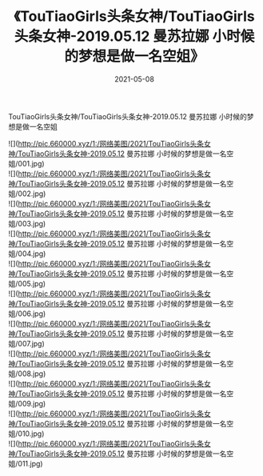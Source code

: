 ﻿---
layout: post
title:  《TouTiaoGirls头条女神/TouTiaoGirls头条女神-2019.05.12 曼苏拉娜 小时候的梦想是做一名空姐》
date:   2021-05-08
img: http://pic.660000.xyz/1:/网络美图/2021/TouTiaoGirls头条女神/TouTiaoGirls头条女神-2019.05.12 曼苏拉娜 小时候的梦想是做一名空姐/000.jpg
categories: [美女, 清纯, 唯美]
---

TouTiaoGirls头条女神/TouTiaoGirls头条女神-2019.05.12 曼苏拉娜 小时候的梦想是做一名空姐

 ![](http://pic.660000.xyz/1:/网络美图/2021/TouTiaoGirls头条女神/TouTiaoGirls头条女神-2019.05.12 曼苏拉娜 小时候的梦想是做一名空姐/001.jpg) <br>![](http://pic.660000.xyz/1:/网络美图/2021/TouTiaoGirls头条女神/TouTiaoGirls头条女神-2019.05.12 曼苏拉娜 小时候的梦想是做一名空姐/002.jpg) <br>![](http://pic.660000.xyz/1:/网络美图/2021/TouTiaoGirls头条女神/TouTiaoGirls头条女神-2019.05.12 曼苏拉娜 小时候的梦想是做一名空姐/003.jpg) <br>![](http://pic.660000.xyz/1:/网络美图/2021/TouTiaoGirls头条女神/TouTiaoGirls头条女神-2019.05.12 曼苏拉娜 小时候的梦想是做一名空姐/004.jpg) <br>![](http://pic.660000.xyz/1:/网络美图/2021/TouTiaoGirls头条女神/TouTiaoGirls头条女神-2019.05.12 曼苏拉娜 小时候的梦想是做一名空姐/005.jpg) <br>![](http://pic.660000.xyz/1:/网络美图/2021/TouTiaoGirls头条女神/TouTiaoGirls头条女神-2019.05.12 曼苏拉娜 小时候的梦想是做一名空姐/006.jpg) <br>![](http://pic.660000.xyz/1:/网络美图/2021/TouTiaoGirls头条女神/TouTiaoGirls头条女神-2019.05.12 曼苏拉娜 小时候的梦想是做一名空姐/007.jpg) <br>![](http://pic.660000.xyz/1:/网络美图/2021/TouTiaoGirls头条女神/TouTiaoGirls头条女神-2019.05.12 曼苏拉娜 小时候的梦想是做一名空姐/008.jpg) <br>![](http://pic.660000.xyz/1:/网络美图/2021/TouTiaoGirls头条女神/TouTiaoGirls头条女神-2019.05.12 曼苏拉娜 小时候的梦想是做一名空姐/009.jpg) <br>![](http://pic.660000.xyz/1:/网络美图/2021/TouTiaoGirls头条女神/TouTiaoGirls头条女神-2019.05.12 曼苏拉娜 小时候的梦想是做一名空姐/010.jpg) <br>![](http://pic.660000.xyz/1:/网络美图/2021/TouTiaoGirls头条女神/TouTiaoGirls头条女神-2019.05.12 曼苏拉娜 小时候的梦想是做一名空姐/011.jpg) <br>